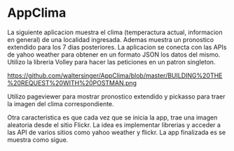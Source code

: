 # AppClima
La siguiente aplicacion muestra el clima (temperactura actual, informacion en general) de una localidad ingresada. Ademas muestra un pronostico extendido para los 7 dias posteriores. 
La aplicacion se conecta con las APIs de yahoo weather para obtener en un formato JSON los datos del mismo. Utilizo la libreria Volley para hacer las peticiones en un patron singleton.


https://github.com/waltersinger/AppClima/blob/master/BUILDING%20THE%20REQUEST%20WITH%20POSTMAN.png



Utilizo pageviewer para mostrar pronostico extendido y pickasso para traer la imagen del clima correspondiente.



Otra caracteristica es que cada vez que se inicia la app, trae una imagen aleatoria desde el sitio Flickr. La idea es implementar librerias y acceder a las API de varios sitios como yahoo weather y flickr.
La app finalizada es se muestra como sigue.
